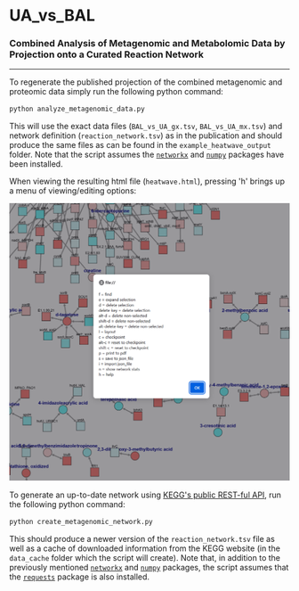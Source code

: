 # UA_vs_BAL


### Combined Analysis of Metagenomic and Metabolomic Data by Projection onto a Curated Reaction Network 

---

To regenerate the published projection of the combined metagenomic and proteomic data simply run the following python command:

```python
python analyze_metagenomic_data.py
```

This will use the exact data files (`BAL_vs_UA_gx.tsv`,  `BAL_vs_UA_mx.tsv`) and network definition (`reaction_network.tsv`) as in the publication and should produce the same files as can be found in the `example_heatwave_output` folder. Note that the script assumes the [`networkx`](https://networkx.org/) and [`numpy`](https://numpy.org/) packages have been installed.

When viewing the resulting html file (`heatwave.html`), pressing 'h' brings up a menu of viewing/editing options:

![Screenshot showing the availability of a help menu when pressing the 'h' key while viewing the html output of the analyze_metagenomic_data.py script.](heatwave_help_menu.png)


To generate an up-to-date network using [KEGG's public REST-ful API](https://www.kegg.jp/kegg/rest/keggapi.html), run the following python command:

```python
python create_metagenomic_network.py
```

This should produce a newer version of the `reaction_network.tsv` file as well as a cache of downloaded information from the KEGG website (in the `data_cache` folder which the script will create). Note that, in addition to the previously mentioned [`networkx`](https://networkx.org/)  and [`numpy`](https://numpy.org/) packages, the script assumes that the [`requests`](https://github.com/psf/requests) package is also installed.
